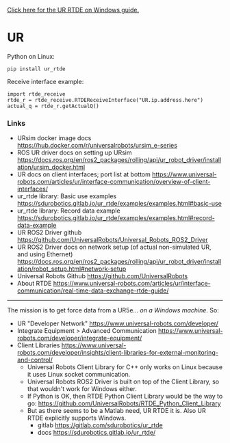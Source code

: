 [Click here for the UR RTDE on Windows guide.](ur-rtde-on-windows.md)

# UR

Python on Linux:
```
pip install ur_rtde
```
Receive interface example:
```
import rtde_receive
rtde_r = rtde_receive.RTDEReceiveInterface("UR.ip.address.here")
actual_q = rtde_r.getActualQ()
```

### Links
- URsim docker image docs https://hub.docker.com/r/universalrobots/ursim_e-series
- ROS UR driver docs on setting up URsim https://docs.ros.org/en/ros2_packages/rolling/api/ur_robot_driver/installation/ursim_docker.html
- UR docs on client interfaces; port list at bottom https://www.universal-robots.com/articles/ur/interface-communication/overview-of-client-interfaces/
- ur_rtde library: Basic use examples https://sdurobotics.gitlab.io/ur_rtde/examples/examples.html#basic-use
- ur_rtde library: Record data example https://sdurobotics.gitlab.io/ur_rtde/examples/examples.html#record-data-example
- UR ROS2 Driver github https://github.com/UniversalRobots/Universal_Robots_ROS2_Driver
- UR ROS2 Driver docs on network setup (of actual non-simulated UR, and using Ethernet) https://docs.ros.org/en/ros2_packages/rolling/api/ur_robot_driver/installation/robot_setup.html#network-setup
- Universal Robots Github https://github.com/UniversalRobots
- About RTDE https://www.universal-robots.com/articles/ur/interface-communication/real-time-data-exchange-rtde-guide/ 

---
The mission is to get force data from a UR5e... _on a Windows machine_. So:

- UR "Developer Network" https://www.universal-robots.com/developer/
- Integrate Equipment > Advanced Communication https://www.universal-robots.com/developer/integrate-equipment/
- Client Libraries https://www.universal-robots.com/developer/insights/client-libraries-for-external-monitoring-and-control/
  - Universal Robots Client Library for C++ only works on Linux because it uses Linux socket communication.
  - Universal Robots ROS2 Driver is built on top of the Client Library, so that wouldn't work for Windows either.
  - If Python is OK, then RTDE Python Client Library would be the way to go: https://github.com/UniversalRobots/RTDE_Python_Client_Library
  - But as there seems to be a Matlab need, UR RTDE it is. Also UR RTDE explicitly supports Windows.
    - gitlab https://gitlab.com/sdurobotics/ur_rtde
    - docs https://sdurobotics.gitlab.io/ur_rtde/








